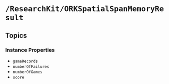 # ``/ResearchKit/ORKSpatialSpanMemoryResult``

<!-- The content below this line is auto-generated and is redundant. You should either incorporate it into your content above this line or delete it. -->

## Topics

### Instance Properties

- ``gameRecords``
- ``numberOfFailures``
- ``numberOfGames``
- ``score``